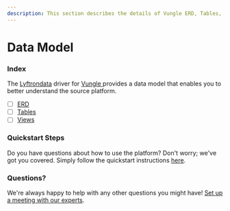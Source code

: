 ```yaml
---
description: This section describes the details of Vungle ERD, Tables, and Views.
---
```


# Data Model

### Index

The  [Lyftrondata](https://www.lyftrondata.com/) driver for [Vungle](https://www.lyftrondata.com/integration/vungle/)[ ](https://www.lyftrondata.com/integration/vungle/)provides a data model that enables you to better understand the source platform.

* [ ] [ERD](../../../marketing-analytics/vungle/data-model/erd.md)
* [ ] [Tables](../../../marketing-analytics/vungle/data-model/tables.md)
* [ ] [Views](../../../marketing-analytics/vungle/data-model/views.md)

### Quickstart Steps

Do you have questions about how to use the platform? Don't worry; we've got you covered. Simply follow the quickstart instructions [here](../../../../quickstart-steps.md).

### Questions? <a href="#questions" id="questions"></a>

We're always happy to help with any other questions you might have! [Set up a meeting with our experts](https://www.lyftrondata.com/book-a-meeting/).

